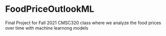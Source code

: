 # FoodPriceOutlookML
Final Project for Fall 2021 CMSC320 class where we analyze the food prices over time with machine learnong models
